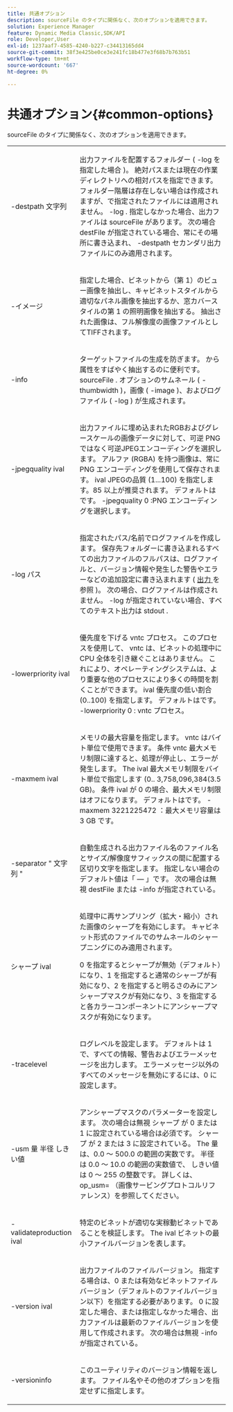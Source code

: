 ```yaml
---
title: 共通オプション
description: sourceFile のタイプに関係なく、次のオプションを適用できます。
solution: Experience Manager
feature: Dynamic Media Classic,SDK/API
role: Developer,User
exl-id: 1237aaf7-4585-4240-b227-c34413165dd4
source-git-commit: 38f3e425be0ce3e241fc18b477e3f68b7b763b51
workflow-type: tm+mt
source-wordcount: '667'
ht-degree: 0%

---
```


# 共通オプション{#common-options}

sourceFile のタイプに関係なく、次のオプションを適用できます。

<table id="simpletable_3BFC3737C891411D84405CEEF6B19542"> 
 <tr class="strow"> 
  <td class="stentry"> <p> <span class="codeph"> -destpath <span class="varname"> 文字列 </span> </span> </p> </td> 
  <td class="stentry"> <p>出力ファイルを配置するフォルダー ( <span class="codeph"> -log </span> を指定した場合 )。 絶対パスまたは現在の作業ディレクトリへの相対パスを指定できます。 フォルダー階層は存在しない場合は作成されますが、で指定されたファイルには適用されません。 <span class="codeph"> -log </span>. 指定しなかった場合、出力ファイルは <span class="varname"> sourceFile </span> があります。 次の場合 <span class="varname"> destFile </span> が指定されている場合、常にその場所に書き込まれ、 <span class="codeph"> -destpath </span> セカンダリ出力ファイルにのみ適用されます。 </p> </td> 
 </tr> 
 <tr class="strow"> 
  <td class="stentry"> <p> <span class="codeph"> -イメージ </span> </p> </td> 
  <td class="stentry"> <p>指定した場合、ビネットから（第 1）のビュー画像を抽出し、キャビネットスタイルから適切なパネル画像を抽出するか、窓カバースタイルの第 1 の照明画像を抽出する。 抽出された画像は、フル解像度の画像ファイルとしてTIFFされます。 </p> </td> 
 </tr> 
 <tr class="strow"> 
  <td class="stentry"> <p> <span class="codeph"> -info </span> </p> </td> 
  <td class="stentry"> <p>ターゲットファイルの生成を防ぎます。 から属性をすばやく抽出するのに便利です。 <span class="varname"> sourceFile </span>. オプションのサムネール ( <span class="codeph"> -thumbwidth </span>)，画像 ( <span class="codeph"> -image </span>)、およびログファイル ( <span class="codeph"> -log </span>) が生成されます。 </p> </td> 
 </tr> 
 <tr class="strow"> 
  <td class="stentry"> <p> <span class="codeph"> -jpegquality <span class="varname"> ival </span> </span> </p> </td> 
  <td class="stentry"> <p>出力ファイルに埋め込まれたRGBおよびグレースケールの画像データに対して、可逆 PNG ではなく可逆JPEGエンコーディングを選択します。 アルファ (RGBA) を持つ画像は、常に PNG エンコーディングを使用して保存されます。 <span class="varname"> ival </span> JPEGの品質 (1...100) を指定します。85 以上が推奨されます。 デフォルトはです。 <span class="codeph"> -jpegquality 0 </span>:PNG エンコーディングを選択します。 </p> </td> 
 </tr> 
 <tr class="strow"> 
  <td class="stentry"> <p> <span class="codeph"> -log <span class="varname"> パス </span> </span> </p> </td> 
  <td class="stentry"> <p>指定されたパス/名前でログファイルを作成します。 保存先フォルダーに書き込まれるすべての出力ファイルのフルパスは、ログファイルと、バージョン情報や発生した警告やエラーなどの追加設定に書き込まれます ( <a href="../../../../ir-api/vntc/utilities/c-ir-vignette-converter-vntc/r-ir-output.md#reference-c51e30b721eb416bb646089f0ac045c5" type="reference" format="dita" scope="local"> 出力 </a> を参照 )。 次の場合、ログファイルは作成されません。 <span class="codeph"> -log </span> が指定されていない場合、すべてのテキスト出力は <span class="codeph"> stdout </span>. </p> </td> 
 </tr> 
 <tr class="strow"> 
  <td class="stentry"> <p> <span class="codeph"> -lowerpriority <span class="varname"> ival </span> </span> </p> </td> 
  <td class="stentry"> <p>優先度を下げる <span class="filepath"> vntc </span> プロセス。 このプロセスを使用して、 <span class="filepath"> vntc </span> は、ビネットの処理中に CPU 全体を引き継ぐことはありません。 これにより、オペレーティングシステムは、より重要な他のプロセスにより多くの時間を割くことができます。 <span class="varname"> ival </span> 優先度の低い割合 (0..100) を指定します。 デフォルトはです。 <span class="codeph"> -lowerpriority 0 </span>: <span class="filepath"> vntc </span> プロセス。 </p> </td> 
 </tr> 
 <tr class="strow"> 
  <td class="stentry"> <p> <span class="codeph"> -maxmem <span class="varname"> ival </span> </span> </p> </td> 
  <td class="stentry"> <p>メモリの最大容量を指定します。 <span class="filepath"> vntc </span> はバイト単位で使用できます。 条件 <span class="filepath"> vntc </span> 最大メモリ制限に達すると、処理が停止し、エラーが発生します。 The <span class="varname"> ival </span> 最大メモリ制限をバイト単位で指定します (0.. 3,758,096,384(3.5 GB)。 条件 <span class="varname"> ival </span> が 0 の場合、最大メモリ制限はオフになります。 デフォルトはです。 <span class="codeph"> -maxmem 3221225472 </span>：最大メモリ容量は 3 GB です。 </p> </td> 
 </tr> 
 <tr class="strow"> 
  <td class="stentry"> <p> <span class="codeph"> -separator " <span class="varname"> 文字列 </span>" </span> </p> </td> 
  <td class="stentry"> <p>自動生成される出力ファイル名のファイル名とサイズ/解像度サフィックスの間に配置する区切り文字を指定します。 指定しない場合のデフォルト値は「 — 」です。 次の場合は無視 <span class="varname"> destFile </span> または <span class="codeph"> -info </span> が指定されている。 </p> </td> 
 </tr> 
 <tr class="strow"> 
  <td class="stentry"> <p> <span class="codeph"> シャープ <span class="varname"> ival </span> </span> </p> </td> 
  <td class="stentry"> <p>処理中に再サンプリング（拡大・縮小）された画像のシャープを有効にします。 キャビネット形式のファイルでのサムネールのシャープニングにのみ適用されます。 </p> <p>0 を指定するとシャープが無効（デフォルト）になり、1 を指定すると通常のシャープが有効になり、2 を指定すると明るさのみにアンシャープマスクが有効になり、3 を指定すると各カラーコンポーネントにアンシャープマスクが有効になります。 </p> </td> 
 </tr> 
 <tr class="strow"> 
  <td class="stentry"> <p> <span class="codeph"> -tracelevel </span> </p> </td> 
  <td class="stentry"> <p>ログレベルを設定します。 デフォルトは 1 で、すべての情報、警告およびエラーメッセージを出力します。 エラーメッセージ以外のすべてのメッセージを無効にするには、0 に設定します。 </p> </td> 
 </tr> 
 <tr class="strow"> 
  <td class="stentry"> <p> <span class="codeph"> -usm <span class="varname"> 量 </span> <span class="varname"> 半径 </span> <span class="varname"> しきい値 </span> </span> </p> </td> 
  <td class="stentry"> <p>アンシャープマスクのパラメーターを設定します。 次の場合は無視 <span class="codeph"> シャープ </span> が 0 または 1 に設定されている場合は必須です。 <span class="codeph"> シャープ </span> が 2 または 3 に設定されている。 The <span class="varname"> 量 </span> は、0.0 ～ 500.0 の範囲の実数です。 <span class="varname"> 半径 </span> は 0.0 ～ 10.0 の範囲の実数値で、 <span class="varname"> しきい値 </span> は 0 ～ 255 の整数です。 詳しくは、 <span class="codeph"> op_usm= </span> （画像サービングプロトコルリファレンス）を参照してください。 </p> </td> 
 </tr> 
 <tr class="strow"> 
  <td class="stentry"> <p> <span class="codeph"> -validateproduction <span class="varname"> ival </span> </span> </p> </td> 
  <td class="stentry"> <p>特定のビネットが適切な実稼動ビネットであることを検証します。 The <span class="varname"> ival </span> ビネットの最小ファイルバージョンを表します。 </p> </td> 
 </tr> 
 <tr class="strow"> 
  <td class="stentry"> <p> <span class="codeph"> -version <span class="varname"> ival </span> </span> </p> </td> 
  <td class="stentry"> <p>出力ファイルのファイルバージョン。 指定する場合は、0 または有効なビネットファイルバージョン（デフォルトのファイルバージョン以下）を指定する必要があります。 0 に設定した場合、または指定しなかった場合、出力ファイルは最新のファイルバージョンを使用して作成されます。 次の場合は無視 <span class="codeph"> -info </span> が指定されている。 </p> </td> 
 </tr> 
 <tr class="strow"> 
  <td class="stentry"> <p> <span class="codeph"> -versioninfo </span> </p> </td> 
  <td class="stentry"> <p>このユーティリティのバージョン情報を返します。 ファイル名やその他のオプションを指定せずに指定します。 </p> </td> 
 </tr> 
</table>
